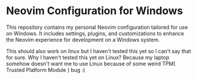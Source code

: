 # Neovim Configuration for Windows

This repository contains my personal Neovim configuration tailored for use on Windows. It includes settings, plugins, and customizations to enhance the Neovim experience for development on a Windows system.

This should also work on linux but I haven't tested this yet so I can't say that for sure. Why I haven't tested this yet on Linux? Because my laptop somehow doesn't want me to use Linux because of some weird TPM( Trusted Platform Module ) bug :(
